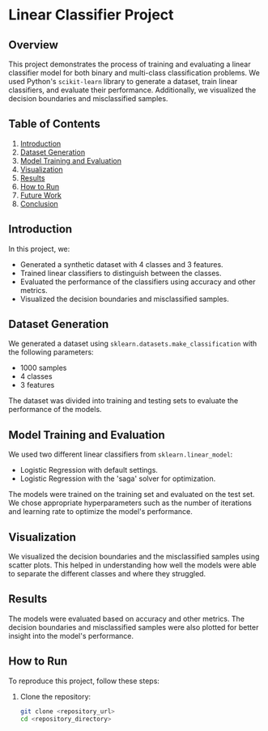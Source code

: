 # Linear Classifier Project

## Overview

This project demonstrates the process of training and evaluating a linear classifier model for both binary and multi-class classification problems. We used Python's `scikit-learn` library to generate a dataset, train linear classifiers, and evaluate their performance. Additionally, we visualized the decision boundaries and misclassified samples.

## Table of Contents

1. [Introduction](#introduction)
2. [Dataset Generation](#dataset-generation)
3. [Model Training and Evaluation](#model-training-and-evaluation)
4. [Visualization](#visualization)
5. [Results](#results)
6. [How to Run](#how-to-run)
7. [Future Work](#future-work)
8. [Conclusion](#conclusion)

## Introduction

In this project, we:
- Generated a synthetic dataset with 4 classes and 3 features.
- Trained linear classifiers to distinguish between the classes.
- Evaluated the performance of the classifiers using accuracy and other metrics.
- Visualized the decision boundaries and misclassified samples.

## Dataset Generation

We generated a dataset using `sklearn.datasets.make_classification` with the following parameters:
- 1000 samples
- 4 classes
- 3 features

The dataset was divided into training and testing sets to evaluate the performance of the models.

## Model Training and Evaluation

We used two different linear classifiers from `sklearn.linear_model`:
- Logistic Regression with default settings.
- Logistic Regression with the 'saga' solver for optimization.

The models were trained on the training set and evaluated on the test set. We chose appropriate hyperparameters such as the number of iterations and learning rate to optimize the model's performance.

## Visualization

We visualized the decision boundaries and the misclassified samples using scatter plots. This helped in understanding how well the models were able to separate the different classes and where they struggled.

## Results

The models were evaluated based on accuracy and other metrics.
The decision boundaries and misclassified samples were also plotted for better insight into the model's performance.

## How to Run

To reproduce this project, follow these steps:

1. Clone the repository:
   ```sh
   git clone <repository_url>
   cd <repository_directory>
